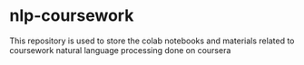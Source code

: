 # nlp-coursework
This repository is used to store the colab notebooks and materials related to coursework natural language processing done on coursera
